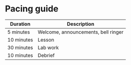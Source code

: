 # Pacing guide
Duration | Description
-|-
5 minutes | Welcome, announcements, bell ringer
10 minutes | Lesson
30 minutes | Lab work
10 minutes | Debrief

